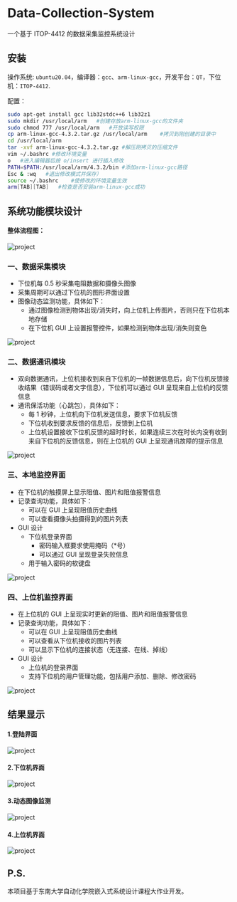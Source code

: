 # Data-Collection-System

一个基于 ITOP-4412 的数据采集监控系统设计

## 安装

操作系统: `ubuntu20.04`，编译器：`gcc`、`arm-linux-gcc`，开发平台：`QT`，下位机：`ITOP-4412`.

配置：
``` bash
sudo apt-get install gcc lib32stdc++6 lib32z1 
sudo mkdir /usr/local/arm   #创建存放arm-linux-gcc的文件夹
sudo chmod 777 /usr/local/arm   #开放读写权限 
cp arm-linux-gcc-4.3.2.tar.gz /usr/local/arm    #拷贝到刚创建的目录中
cd /usr/local/arm 
tar -xvf arm-linux-gcc-4.3.2.tar.gz #解压刚拷贝的压缩文件 
vim ~/.bashrc #修改环境变量
o   #进入编辑器后按 o/insert 进行插入修改
PATH=$PATH:/usr/local/arm/4.3.2/bin #添加arm-linux-gcc路径
Esc & :wq   #退出修改模式并保存）
source ~/.bashrc    #使修改的环境变量生效
arm[TAB][TAB]   #检查是否安装arm-linux-gcc成功
```


## 系统功能模块设计

#### 整体流程图：
![project](./asserts/project_framework.png)

### 一、数据采集模块

- 下位机每 0.5 秒采集电阻数据和摄像头图像  
- 采集周期可以通过下位机的图形界面设置  
- 图像动态监测功能，具体如下：  
    -  通过图像检测到物体出现/消失时，向上位机上传图片，否则只在下位机本地存储  
    - 在下位机 GUI 上设置报警控件，如果检测到物体出现/消失则变色

![project](./asserts/lower.png)

### 二、数据通讯模块

- 双向数据通讯，上位机接收到来自下位机的一帧数据信息后，向下位机反馈接收结果（错误码或者文字信息），下位机可以通过 GUI 呈现来自上位机的反馈信息   
- 通讯保活功能（心跳包），具体如下： 
  - 每 1 秒钟，上位机向下位机发送信息，要求下位机反馈
  - 下位机收到要求反馈的信息后，反馈到上位机
  - 上位机设置接收下位机反馈的超时时长，如果连续三次在时长内没有收到来自下位机的反馈信息，则在上位机的 GUI 上呈现通讯故障的提示信息

![project](./asserts/data_communication.jpg)


### 三、本地监控界面

- 在下位机的触摸屏上显示阻值、图片和阻值报警信息
- 记录查询功能，具体如下： 
  - 可以在 GUI 上呈现阻值历史曲线
  - 可以查看摄像头拍摄得到的图片列表
- GUI 设计 
  - 下位机登录界面
    - 密码输入框要求使用掩码（*号）
    - 可以通过 GUI 呈现登录失败信息
  - 用于输入密码的软键盘

![project](./asserts/monitoring.png)

### 四、上位机监控界面

-  在上位机的 GUI 上呈现实时更新的阻值、图片和阻值报警信息 
- 记录查询功能，具体如下：
  - 可以在 GUI 上呈现阻值历史曲线
  - 可以查看从下位机接收的图片列表
  - 可以显示下位机的连接状态（无连接、在线、掉线）
- GUI 设计 
  - 上位机的登录界面
  - 支持下位机的用户管理功能，包括用户添加、删除、修改密码

![project](./asserts/upper.png)


## 结果显示
#### 1.登陆界面
![project](./asserts/login.png)

#### 2.下位机界面
![project](./asserts/lower_ui.png)

#### 3.动态图像监测
![project](./asserts/monitoring_ui.png)

#### 4.上位机界面
![project](./asserts/upper_ui.png)


## P.S.
本项目基于东南大学自动化学院嵌入式系统设计课程大作业开发。
